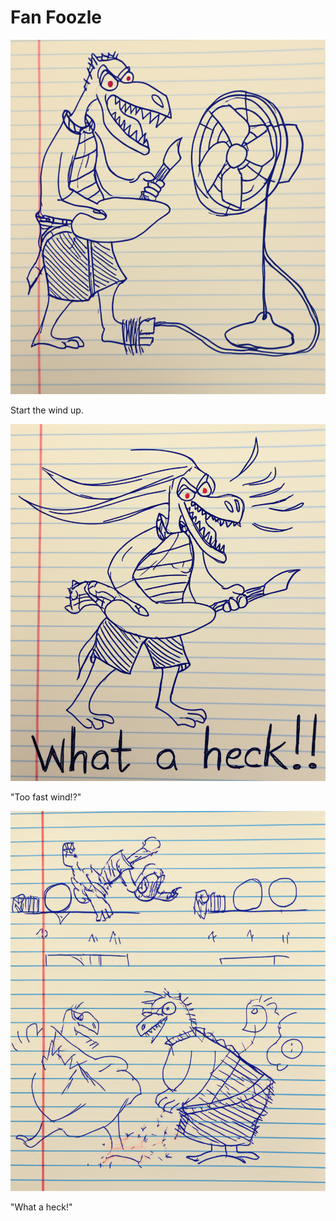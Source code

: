 # Fan Foozle

![Garrey Goosey plugs in an electric fan with determination.](fan-1.png)

Start the wind up.

![Garrey Goosey's feathers are blowing wildly, looking confused and disoriented by the fan.](fan-2.png)

"Too fast wind!?"

![Garrey Goosey glares furiously at the fan, which is now toppled over and broken.](fan-3.png)

"What a heck!"